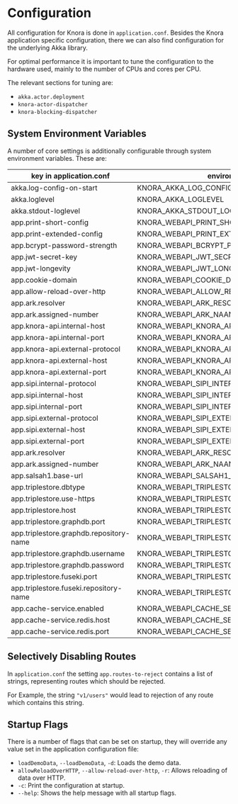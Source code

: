 <!---
Copyright © 2015-2019 the contributors (see Contributors.md).

This file is part of Knora.

Knora is free software: you can redistribute it and/or modify
it under the terms of the GNU Affero General Public License as published
by the Free Software Foundation, either version 3 of the License, or
(at your option) any later version.

Knora is distributed in the hope that it will be useful,
but WITHOUT ANY WARRANTY; without even the implied warranty of
MERCHANTABILITY or FITNESS FOR A PARTICULAR PURPOSE.  See the
GNU Affero General Public License for more details.

You should have received a copy of the GNU Affero General Public
License along with Knora.  If not, see <http://www.gnu.org/licenses/>.
-->

# Configuration

All configuration for Knora is done in `application.conf`. Besides the Knora application
specific configuration, there we can also find configuration for the underlying Akka library.

For optimal performance it is important to tune the configuration to the hardware used, mainly
to the number of CPUs and cores per CPU.

The relevant sections for tuning are:

 - `akka.actor.deployment`
 - `knora-actor-dispatcher`
 - `knora-blocking-dispatcher`

## System Environment Variables
 
A number of core settings is additionally configurable through system environment variables. These are:
 
| key in application.conf                  | environment variable                              | default value        |
|------------------------------------------|---------------------------------------------------|----------------------|
| akka.log-config-on-start                 | KNORA_AKKA_LOG_CONFIG_ON_START                    | off                  |
| akka.loglevel                            | KNORA_AKKA_LOGLEVEL                               | INFO                 |
| akka.stdout-loglevel                     | KNORA_AKKA_STDOUT_LOGLEVEL                        | INFO                 |
| app.print-short-config                   | KNORA_WEBAPI_PRINT_SHORT_CONFIG                   | true                 |
| app.print-extended-config                | KNORA_WEBAPI_PRINT_EXTENDED_CONFIG                | false                |
| app.bcrypt-password-strength             | KNORA_WEBAPI_BCRYPT_PASSWORD_STRENGTH             | 12                   |
| app.jwt-secret-key                       | KNORA_WEBAPI_JWT_SECRET_KEY                       | super-secret-key     |
| app.jwt-longevity                        | KNORA_WEBAPI_JWT_LONGEVITY                        | 30 days              |
| app.cookie-domain                        | KNORA_WEBAPI_COOKIE_DOMAIN                        | localhost            |
| app.allow-reload-over-http               | KNORA_WEBAPI_ALLOW_RELOAD_OVER_HTTP               | false                |
| app.ark.resolver                         | KNORA_WEBAPI_ARK_RESOLVER_URL                     | http://0.0.0.0:3336  |
| app.ark.assigned-number                  | KNORA_WEBAPI_ARK_NAAN                             | 72163                |
| app.knora-api.internal-host              | KNORA_WEBAPI_KNORA_API_INTERNAL_HOST              | 0.0.0.0              |
| app.knora-api.internal-port              | KNORA_WEBAPI_KNORA_API_INTERNAL_PORT              | 3333                 |
| app.knora-api.external-protocol          | KNORA_WEBAPI_KNORA_API_EXTERNAL_PROTOCOL          | http                 |
| app.knora-api.external-host              | KNORA_WEBAPI_KNORA_API_EXTERNAL_HOST              | 0.0.0.0              |
| app.knora-api.external-port              | KNORA_WEBAPI_KNORA_API_EXTERNAL_PORT              | 3333                 |
| app.sipi.internal-protocol               | KNORA_WEBAPI_SIPI_INTERNAL_PROTOCOL               | http                 |
| app.sipi.internal-host                   | KNORA_WEBAPI_SIPI_INTERNAL_HOST                   | localhost            |
| app.sipi.internal-port                   | KNORA_WEBAPI_SIPI_INTERNAL_PORT                   | 1024                 |
| app.sipi.external-protocol               | KNORA_WEBAPI_SIPI_EXTERNAL_PROTOCOL               | http                 |
| app.sipi.external-host                   | KNORA_WEBAPI_SIPI_EXTERNAL_HOST                   | localhost            |
| app.sipi.external-port                   | KNORA_WEBAPI_SIPI_EXTERNAL_PORT                   | 443                  |
| app.ark.resolver                         | KNORA_WEBAPI_ARK_RESOLVER_URL                     | http://0.0.0.0:3336  |
| app.ark.assigned-number                  | KNORA_WEBAPI_ARK_NAAN                             | 72163
| app.salsah1.base-url                     | KNORA_WEBAPI_SALSAH1_BASE_URL                     | http://localhost:3335|
| app.triplestore.dbtype                   | KNORA_WEBAPI_TRIPLESTORE_DBTYPE                   | graphdb-se           |
| app.triplestore.use-https                | KNORA_WEBAPI_TRIPLESTORE_USE_HTTPS                | false                |
| app.triplestore.host                     | KNORA_WEBAPI_TRIPLESTORE_HOST                     | localhost            |
| app.triplestore.graphdb.port             | KNORA_WEBAPI_TRIPLESTORE_GRAPHDB_PORT             | 7200                 |
| app.triplestore.graphdb.repository-name  | KNORA_WEBAPI_TRIPLESTORE_GRAPHDB_REPOSITORY_NAME  | knora-test           |
| app.triplestore.graphdb.username         | KNORA_WEBAPI_TRIPLESTORE_GRAPHDB_USERNAME         | admin                |
| app.triplestore.graphdb.password         | KNORA_WEBAPI_TRIPLESTORE_GRAPHDB_PASSWORD         | root                 |
| app.triplestore.fuseki.port              | KNORA_WEBAPI_TRIPLESTORE_FUSEKI_PORT              | 3030                 |
| app.triplestore.fuseki.repository-name   | KNORA_WEBAPI_TRIPLESTORE_FUSEKI_REPOSITORY_NAME   | knora-test           |
| app.cache-service.enabled                | KNORA_WEBAPI_CACHE_SERVICE_ENABLED                | true                 |
| app.cache-service.redis.host             | KNORA_WEBAPI_CACHE_SERVICE_REDIS_HOST             | localhost            |
| app.cache-service.redis.port             | KNORA_WEBAPI_CACHE_SERVICE_REDIS_PORT             | 6379                 |

## Selectively Disabling Routes

In `application.conf` the setting `app.routes-to-reject` contains a list
of strings, representing routes which should be rejected.

For Example, the string `"v1/users"` would lead to rejection of any
route which contains this string.

## Startup Flags

There is a number of flags that can be set on startup, they will
override any value set in the application configuration file:

  - `loadDemoData`, `--loadDemoData`, `-d`: Loads the demo data.
  - `allowReloadOverHTTP`, `--allow-reload-over-http`, `-r`: Allows
    reloading of data over HTTP.
  - `-c`: Print the configuration at startup.
  - `--help`: Shows the help message with all startup flags.
